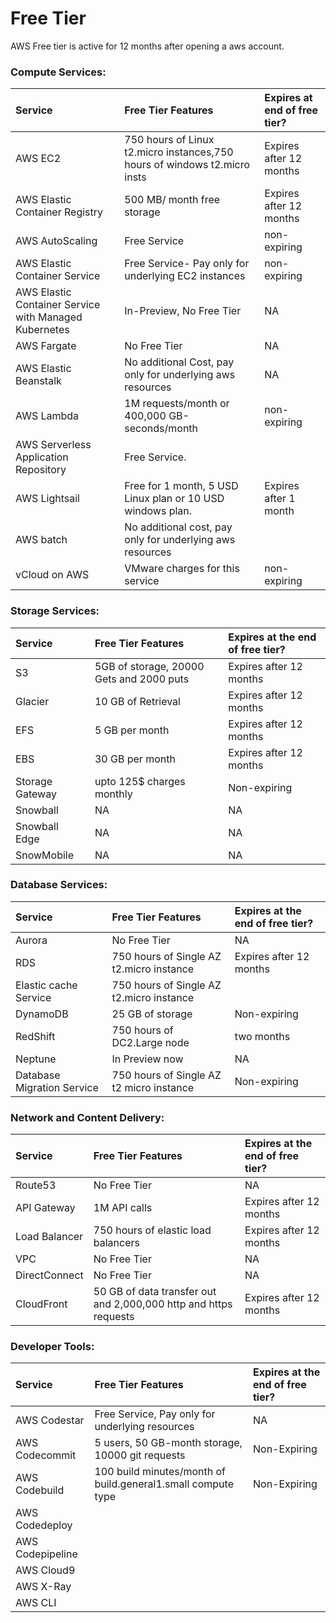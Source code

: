 # Free Tier

AWS Free tier is active for 12 months after opening a aws account.

### **Compute Services:**

| Service | Free Tier Features | Expires at end of free tier? |
| :--- | :--- | :--- |
| AWS EC2 | 750 hours of Linux t2.micro instances,750 hours of windows t2.micro insts | Expires after 12 months |
| AWS Elastic Container Registry | 500 MB/ month free storage | Expires after 12 months |
| AWS AutoScaling | Free Service | non-expiring |
| AWS Elastic Container Service | Free Service- Pay only for underlying EC2 instances | non-expiring |
| AWS Elastic Container Service with Managed Kubernetes | In-Preview, No Free Tier | NA |
| AWS Fargate | No Free Tier | NA |
| AWS Elastic Beanstalk | No additional Cost, pay only for underlying aws resources | NA |
| AWS Lambda | 1M requests/month or 400,000 GB-seconds/month | non-expiring |
| AWS Serverless Application Repository | Free Service. |  |
| AWS Lightsail | Free for 1 month, 5 USD Linux plan or 10 USD windows plan. | Expires after 1 month |
| AWS batch | No additional cost, pay only for underlying aws resources |  |
| vCloud on AWS | VMware charges for this service | non-expiring |

### 

### Storage Services:

| Service | Free Tier Features | Expires at the end of free tier? |
| :--- | :--- | :--- |
| S3 | 5GB of storage, 20000 Gets and 2000 puts | Expires after 12 months |
| Glacier | 10 GB of Retrieval | Expires after 12 months |
| EFS | 5 GB per month | Expires after 12 months |
| EBS | 30 GB per month | Expires after 12 months |
| Storage Gateway | upto 125$ charges monthly | Non-expiring |
| Snowball | NA | NA |
| Snowball Edge | NA | NA |
| SnowMobile | NA | NA |

### 

### Database Services:

| Service | Free Tier Features | Expires at the end of free tier? |
| :--- | :--- | :--- |
| Aurora | No Free Tier | NA |
| RDS | 750 hours of Single AZ t2.micro instance | Expires after 12 months |
| Elastic cache Service | 750 hours of Single AZ t2.micro instance |  |
| DynamoDB | 25 GB of storage | Non-expiring |
| RedShift | 750 hours of DC2.Large node | two months |
| Neptune | In Preview now | NA |
| Database Migration Service | 750 hours of Single AZ t2 micro instance | Non-expiring |

### Network and Content Delivery:

| Service | Free Tier Features | Expires at the end of free tier? |
| :--- | :--- | :--- |
| Route53 | No Free Tier | NA |
| API Gateway | 1M API calls | Expires after 12 months |
| Load Balancer | 750 hours of elastic load balancers | Expires after 12 months |
| VPC | No Free Tier | NA |
| DirectConnect | No Free Tier | NA |
| CloudFront | 50 GB of data transfer out and 2,000,000 http and https requests | Expires after 12 months |

### Developer Tools:

| Service | Free Tier Features | Expires at the end of free tier? |
| :--- | :--- | :--- |
| AWS Codestar | Free Service, Pay only for underlying resources | NA |
| AWS Codecommit | 5 users, 50 GB-month storage, 10000 git requests | Non-Expiring  |
| AWS Codebuild | 100 build minutes/month of build.general1.small compute type | Non-Expiring |
| AWS Codedeploy |  |  |
| AWS Codepipeline |  |  |
| AWS Cloud9 |  |  |
| AWS X-Ray |  |  |
| AWS CLI |  |  |



